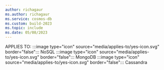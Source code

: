 ```yaml
---
author: richagaur
ms.author: richagaur
ms.service: cosmos-db
ms.custom: build-2023
ms.topic: include
ms.date: 05/08/2023
---
```


APPLIES TO:
:::image type="icon" source="media/applies-to/yes-icon.svg" border="false":::
NoSQL
:::image type="icon" source="media/applies-to/yes-icon.svg" border="false":::
MongoDB
:::image type="icon" source="media/applies-to/yes-icon.svg" border="false":::
Cassandra
